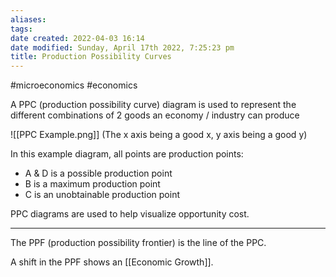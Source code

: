 ```yaml
---
aliases: 
tags: 
date created: 2022-04-03 16:14
date modified: Sunday, April 17th 2022, 7:25:23 pm
title: Production Possibility Curves
---
```


#microeconomics #economics

A PPC (production possibility curve) diagram is used to represent the different combinations of 2 goods an economy / industry can produce

![[PPC Example.png]] (The x axis being a good x, y axis being a good y)

In this example diagram, all points are production points:

- A & D is a possible production point
- B is a maximum production point
- C is an unobtainable production point

PPC diagrams are used to help visualize opportunity cost.

---

The PPF (production possibility frontier) is the line of the PPC.

A shift in the PPF shows an [[Economic Growth]].
